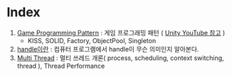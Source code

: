 # Index
1. [Game Programming Pattern](GameProgrammingPatterns/README.md) : 게임 프로그래밍 패턴 ( [Unity YouTube 참고](https://youtu.be/J6F8plGUqv8?si=sqbVHAUaVpvBQG_7) )
   - KISS, SOLID, Factory, ObjectPool, Singleton
2. [handle이란](1_handle.md) : 컴퓨터 프로그램에서 handle이 무슨 의미인지 알아본다.
3. [Multi Thread](2_Multi_Thread.md) : 멀티 쓰레드 개론( process, scheduling, context switching, thread ), Thread Performance

